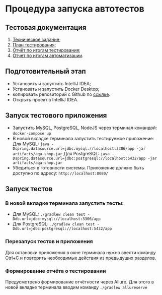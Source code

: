 # Процедура запуска автотестов

## Тестовая документация

1. [Техническое задание](https://github.com/NastiaUzdemir/QA.Diploma/blob/master/documentation/Task.md);
2. [План тестирования](https://github.com/NastiaUzdemir/QA.Diploma/blob/master/documentation/Plan.md);
2. [Отчёт по итогам тестирования](https://github.com/NastiaUzdemir/QA.Diploma/blob/master/documentation/ReportTesting.md);
3. [Отчет по итогам автоматизации](https://github.com/NastiaUzdemir/QA.Diploma/blob/master/documentation/ReportAutomatization.md).

## Подготовительный этап
- Установить и запустить IntelliJ IDEA; 
- Установать и запустить Docker Desktop; 
- копировать репозиторий с Github по [ссылке](https://github.com/NastiaUzdemir/QA.Diploma). 
- Открыть проект в IntelliJ IDEA.

## Запуск тестового приложения
- Запустить MySQL, PostgreSQL, NodeJS через терминал командой:
`docker-compose up`
- В новой вкладке терминала запустить тестируемое приложение:
Для MySQL:
`java -Dspring.datasource.url=jdbc:mysql://localhost:3306/app -jar artifacts/aqa-shop.jar`
Для PostgreSQL:
`java -Dspring.datasource.url=jdbc:postgresql://localhost:5432/app -jar artifacts/aqa-shop.jar`
- Убедиться в готовности системы. Приложение должно быть доступно по адресу: `http://localhost:8080/`

## Запуск тестов

### В новой вкладке терминала запустить тесты:

- Для MySQL:
`./gradlew clean test -Ddb.url=jdbc:mysql://localhost:3306/app`
- Для PostgreSQL:
`./gradlew clean test -Ddb.url=jdbc:postgresql://localhost:5432/app`

### Перезапуск тестов и приложения
Для остановки приложения в окне терминала нужно ввести команду Ctrl+С и повторить необходимые действия из предыдущих разделов.

### Формирование отчёта о тестировании
Предусмотрено формирование отчётности через Allure. Для этого в новой вкладке терминала вводим команду `./gradlew allureserve`
